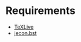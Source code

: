 # Requirements
- [TeXLive](https://texwiki.texjp.org/?TeX%20Live)
- [jecon.bst](http://shirotakeda.org/ja/tex-ja/jecon-ja.html)
